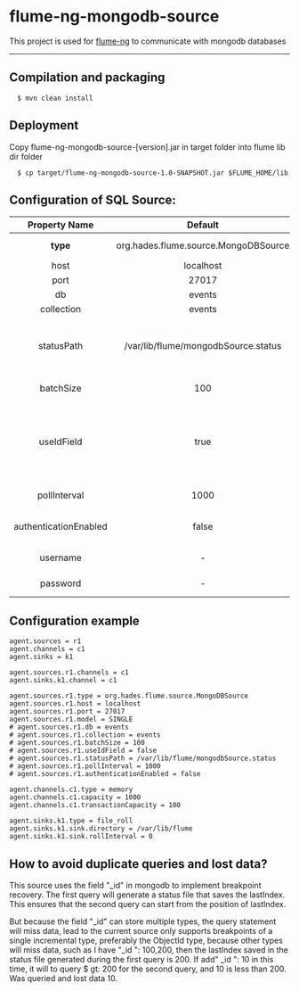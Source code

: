 # flume-ng-mongodb-source

This project is used for [flume-ng](https://github.com/apache/flume) to communicate with mongodb databases

-------------------------------

Compilation and packaging
----------
```
  $ mvn clean install
```

Deployment
----------

Copy flume-ng-mongodb-source-[version].jar in target folder into flume lib dir folder
```
  $ cp target/flume-ng-mongodb-source-1.0-SNAPSHOT.jar $FLUME_HOME/lib
```

Configuration of SQL Source:
----------

| Property Name | Default | Description |
| :-----------: | :-----: | :---------: |
| <b>type</b> | org.hades.flume.source.MongoDBSource | The component type name, needs to be org.hades.flume.source.MongoDBSource  |
| host | localhost | db host |
| port | 27017 | db port |
| db | events | db name |
| collection | events | db collection |
| statusPath | /var/lib/flume/mongodbSource.status | Path to save the status file. It is used to recover from the breakpoint of the field "_id", but at the current stage, only recovery by a single incremental type (preferably ObjectId type) is supported. |
| batchSize | 100 | Used in limit. The max number of lines to read and send to the channel at a time |
| useIdField | true | true or false. Indicates the use of the field "_id". The default value is true, which means that the query results will include the field. Otherwise, it means that the field will be filtered and the query result will not contain the value of the field. |
| pollInterval | 1000 | Time (in milliseconds), which is the interval between each query. |
| authenticationEnabled | false | true means login by username/password, false means login without authentication |
| username | - | required when "authenticationEnabled" is true |
| password | - | required when "authenticationEnabled" is true |

Configuration example
--------------------

```properties
agent.sources = r1
agent.channels = c1
agent.sinks = k1

agent.sources.r1.channels = c1
agent.sinks.k1.channel = c1

agent.sources.r1.type = org.hades.flume.source.MongoDBSource
agent.sources.r1.host = localhost
agent.sources.r1.port = 27017
agent.sources.r1.model = SINGLE
# agent.sources.r1.db = events
# agent.sources.r1.collection = events
# agent.sources.r1.batchSize = 100
# agent.sources.r1.useIdField = false
# agent.sources.r1.statusPath = /var/lib/flume/mongodbSource.status
# agent.sources.r1.pollInterval = 1000
# agent.sources.r1.authenticationEnabled = false

agent.channels.c1.type = memory
agent.channels.c1.capacity = 1000
agent.channels.c1.transactionCapacity = 100

agent.sinks.k1.type = file_roll
agent.sinks.k1.sink.directory = /var/lib/flume
agent.sinks.k1.sink.rollInterval = 0
```

How to avoid duplicate queries and lost data?
--------------------

This source uses the field "_id" in mongodb to implement breakpoint recovery. The first query will generate a status file that saves the lastIndex. This ensures that the second query can start from the position of lastIndex.

But because the field "_id" can store multiple types, the query statement will miss data, lead to the current source only supports breakpoints of a single incremental type, preferably the ObjectId type, because other types will miss data, such as I have "_id ": 100,200, then the lastIndex saved in the status file generated during the first query is 200. If add" _id ": 10 in this time, it will to query $ gt: 200 for the second query, and 10 is less than 200. Was queried and lost data 10.
